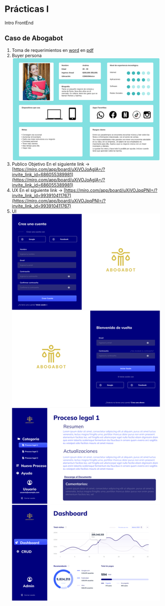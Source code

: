 # Prácticas I

Intro FrontEnd

## Caso de Abogabot

1. Toma de requerimientos en [word](./Reqierimientos.doc) en [pdf](./Reqierimientos.pdf)
2. Buyer persona
   ![alt text](images/Userperson.png "Buyer persona")
3. Publico Objetivo
   En el siguiente link -> [https://miro.com/app/board/uXjVOJoAglA=/?invite_link_id=686055389981](https://miro.com/app/board/uXjVOJoAglA=/?invite_link_id=686055389981)
4. UX
   En el siguiente link -> [https://miro.com/app/board/uXjVOJpqPNI=/?invite_link_id=993910411767](https://miro.com/app/board/uXjVOJpqPNI=/?invite_link_id=993910411767)
5. UI
    ![alt text](images/CrearCuenta.png "Crear cuenta")
    ![alt text](images/IniciarSesion.png "Iniciar sesión")
    ![alt text](images/Usuario.png "Pantalla de usuario")
    ![alt text](images/Admin.png "Pantalla de administrador")

